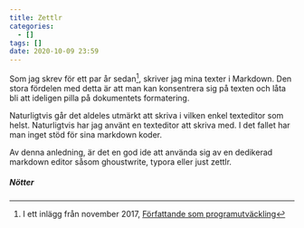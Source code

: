```yaml
---
title: Zettlr
categories:
  - []
tags: []
date: 2020-10-09 23:59
---
```


Som jag skrev för ett par år sedan[^1], skriver jag mina texter i Markdown. Den stora fördelen med detta är att man kan konsentrera sig på texten och låta bli att ideligen pilla på dokumentets formatering.

Naturligtvis går det aldeles utmärkt att skriva i vilken enkel texteditor som helst. Naturligtvis har jag använt en texteditor att skriva med. I det fallet har man inget stöd för sina markdown koder.

Av denna anledning, är det en god ide att använda sig av en dedikerad markdown editor såsom ghoustwrite, typora eller just zettlr.

##### Nötter

[^1]: I ett inlägg från november 2017, [Författande som programutväckling](https://ihinda.wordpress.com/2017/11/12/forfattande-som-programutvackling/)